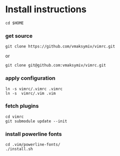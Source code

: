 # Install instructions

```
cd $HOME
```
### get source
```
git clone https://github.com/vmaksymiv/vimrc.git
```
or
```
git clone git@github.com:vmaksymiv/vimrc.git
```
### apply configuration
```
ln -s vimrc/.vimrc .vimrc
ln -s  vimrc/.vim .vim
```
### fetch plugins
```
cd vimrc
git submodule update --init
```
### install powerline fonts
```
cd .vim/powerline-fonts/
./install.sh
```
